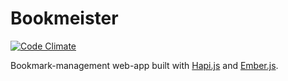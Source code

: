 Bookmeister
===========

[![Code Climate](https://codeclimate.com/github/mikl/bookmeister/badges/gpa.svg)](https://codeclimate.com/github/mikl/bookmeister)

Bookmark-management web-app built with [Hapi.js][] and [Ember.js][].

[Hapi.js]: http://hapijs.com/
[Ember.js]: http://emberjs.com/
